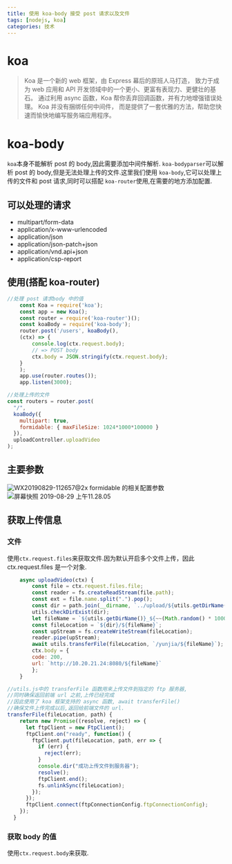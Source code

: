 ```yaml
---
title: 使用 koa-body 接受 post 请求以及文件
tags: [nodejs, koa]
categories: 技术
---
```

# koa
>Koa 是一个新的 web 框架，由 Express 幕后的原班人马打造， 致力于成为 web 应用和 API 开发领域中的一个更小、更富有表现力、更健壮的基石。 通过利用 async 函数，Koa 帮你丢弃回调函数，并有力地增强错误处理。 Koa 并没有捆绑任何中间件， 而是提供了一套优雅的方法，帮助您快速而愉快地编写服务端应用程序。
# koa-body
`koa`本身不能解析 post 的 body,因此需要添加中间件解析.
`koa-bodyparser`可以解析 post 的 body,但是无法处理上传的文件.这里我们使用 `koa-body`,它可以处理上传的文件和 post 请求,同时可以搭配 `koa-router`使用,在需要的地方添加配置.
## 可以处理的请求

* multipart/form-data
* application/x-www-urlencoded
* application/json
* application/json-patch+json
* application/vnd.api+json
* application/csp-report

## 使用(搭配 koa-router)
```js
//处理 post 请求body 中的值
    const Koa = require('koa');
    const app = new Koa();
    const router = require('koa-router')();
    const koaBody = require('koa-body');
    router.post('/users', koaBody(),
    (ctx) => {
        console.log(ctx.request.body);
        // => POST body
        ctx.body = JSON.stringify(ctx.request.body);
    }
    );
    app.use(router.routes());
    app.listen(3000);


```
```js
//处理上传的文件
const routers = router.post(
  "/",
  koaBody({
    multipart: true,
    formidable: { maxFileSize: 1024*1000*100000 }
  }),
  uploadController.uploadVideo
);
```
## 主要参数
![WX20190829-112657@2x](https://i.loli.net/2019/08/29/Sukyz1jWfrXvYsh.png)
formidable 的相关配置参数
![屏幕快照 2019-08-29 上午11.28.05](https://i.loli.net/2019/08/29/XrnDoiH1356K2MW.png)


## 获取上传信息

### 文件

使用`ctx.request.files`来获取文件.因为默认开启多个文件上传，因此 ctx.request.files 是一个对象.
```js
    async uploadVideo(ctx) {
        const file = ctx.request.files.file;
        const reader = fs.createReadStream(file.path);
        const ext = file.name.split(".").pop();
        const dir = path.join(__dirname, `../upload/${utils.getDirName()}`);
        utils.checkDirExist(dir);
        let fileName = `${utils.getDirName()}_${~~(Math.random() * 10000)}.${ext}`;
        const fileLocation = `${dir}/${fileName}`;
        const upStream = fs.createWriteStream(fileLocation);
        reader.pipe(upStream);
        await utils.transferFile(fileLocation, `/yunjia/${fileName}`);
        ctx.body = {
        code: 200,
        url: `http://10.20.21.24:8080/${fileName}`
        };
    }
```

```js
//utils.js中的 transferFile 函数用来上传文件到指定的 ftp 服务器,
//同时确保返回前端 url 之前,上传已经完成
//因此使用了 koa 框架支持的 async 函数, await transferFile()
//确保文件上传完成以后,返回给前端文件的 url.
transferFile(fileLocation, path) {
    return new Promise((resolve, reject) => {
      let ftpClient = new FtpClient();
      ftpClient.on("ready", function() {
        ftpClient.put(fileLocation, path, err => {
          if (err) {
            reject(err);
          }
          console.dir("成功上传文件到服务器");
          resolve();
          ftpClient.end();
          fs.unlinkSync(fileLocation);
        });
      });
      ftpClient.connect(ftpConnectionConfig.ftpConnectionConfig);
    });
  }
```

### 获取 body 的值
使用`ctx.request.body`来获取.

